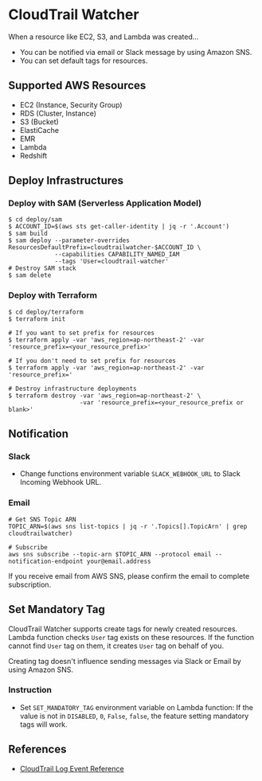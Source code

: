 # CloudTrail Watcher

When a resource like EC2, S3, and Lambda was created...

* You can be notified via email or Slack message by using Amazon SNS. 
* You can set default tags for resources.

## Supported AWS Resources

* EC2 (Instance, Security Group)
* RDS (Cluster, Instance)
* S3 (Bucket)
* ElastiCache
* EMR
* Lambda 
* Redshift

## Deploy Infrastructures

### Deploy with SAM (Serverless Application Model)

```shell
$ cd deploy/sam
$ ACCOUNT_ID=$(aws sts get-caller-identity | jq -r '.Account')
$ sam build
$ sam deploy --parameter-overrides ResourcesDefaultPrefix=cloudtrailwatcher-$ACCOUNT_ID \ 
             --capabilities CAPABILITY_NAMED_IAM
             --tags 'User=cloudtrail-watcher'
# Destroy SAM stack
$ sam delete 
```

### Deploy with Terraform 

```shell
$ cd deploy/terraform
$ terraform init

# If you want to set prefix for resources
$ terraform apply -var 'aws_region=ap-northeast-2' -var 'resource_prefix=<your_resource_prefix>'

# If you don't need to set prefix for resources
$ terraform apply -var 'aws_region=ap-northeast-2' -var 'resource_prefix='

# Destroy infrastructure deployments
$ terraform destroy -var 'aws_region=ap-northeast-2' \
                    -var 'resource_prefix=<your_resource_prefix or blank>'
```

## Notification

### Slack

* Change functions environment variable `SLACK_WEBHOOK_URL` to Slack Incoming Webhook URL.

### Email

```shell
# Get SNS Topic ARN
TOPIC_ARN=$(aws sns list-topics | jq -r '.Topics[].TopicArn' | grep cloudtrailwatcher)

# Subscribe
aws sns subscribe --topic-arn $TOPIC_ARN --protocol email --notification-endpoint your@email.address
```

If you receive email from AWS SNS, please confirm the email to complete subscription.

## Set Mandatory Tag

CloudTrail Watcher supports create tags for newly created resources. Lambda function checks `User` tag exists on these resources. 
If the function cannot find `User` tag on them, it creates `User` tag on behalf of you. 

Creating tag doesn't influence sending messages via Slack or Email by using Amazon SNS. 

### Instruction

* Set `SET_MANDATORY_TAG` environment variable on Lambda function: If the value is not in `DISABLED`, `0`, `False`, `false`, the feature setting mandatory tags will work.  

## References

* [CloudTrail Log Event Reference](https://docs.aws.amazon.com/awscloudtrail/latest/userguide/cloudtrail-event-reference.html)